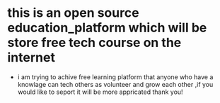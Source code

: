 # this is an open source education_platform which will be store free tech course on the internet
- i am trying to achive free learning platform that anyone who have a knowlage can tech others as volunteer and grow each other ,if you would like to seport it will be more appricated thank you!
